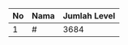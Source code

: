| No | Nama            | Jumlah Level |
|----|-----------------|--------------|
| 1  | #    |    3684        |
